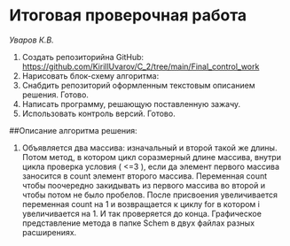# Итоговая проверочная работа

_Уваров К.В._

1. Создать репозиторийна GitHub: https://github.com/KirillUvarov/C_2/tree/main/Final_control_work
2. Нарисовать блок-схему алгоритма: 
3. Снабдить репозиторий оформленным текстовым описанием решения. Готово.
4. Написать программу, решающую поставленную зажачу.
5. Использовать контроль версий. Готово.
   

##Описание алгоритма решения:
1. Объявляется два массива: изначальный и второй такой же длины. Потом метод, в котором цикл соразмерный длине массива, внутри цикла проверка условия ( <=3 ), если да элемент первого массива заносится в count элемент второго массива. Переменная count чтобы поочередно закидывать из первого массива во второй и чтобы потом не было пробелов. После присвоения увеличивается переменная count на 1 и возвращается к циклу for в котором i увеличивается на 1. И так проверяется до конца.
Графическое представление метода в папке Schem в двух файлах разных расширениях.